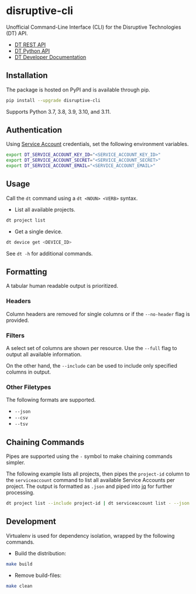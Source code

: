 # disruptive-cli
Unofficial Command-Line Interface (CLI) for the Disruptive Technologies (DT) API.

- [DT REST API](https://developer.disruptive-technologies.com/api)
- [DT Python API](https://developer.disruptive-technologies.com/api/libraries/python/)
- [DT Developer Documentation](https://developer.disruptive-technologies.com/docs/)

## Installation
The package is hosted on PyPI and is available through pip.
```bash
pip install --upgrade disruptive-cli
```

Supports Python 3.7, 3.8, 3.9, 3.10, and 3.11.

## Authentication
Using [Service Account](https://developer.disruptive-technologies.com/docs/service-accounts/introduction-to-service-accounts) credentials, set the following environment variables.
```bash
export DT_SERVICE_ACCOUNT_KEY_ID="<SERVICE_ACCOUNT_KEY_ID>"
export DT_SERVICE_ACCOUNT_SECRET="<SERVICE_ACCOUNT_SECRET>"
export DT_SERVICE_ACCOUNT_EMAIL="<SERVICE_ACCOUNT_EMAIL>"
```

## Usage
Call the `dt` command using a `dt <NOUN> <VERB>` syntax.

- List all available projects.
```bash
dt project list
```

- Get a single device.
```bash
dt device get <DEVICE_ID>
```

See `dt -h` for additional commands.

## Formatting
A tabular human readable output is prioritized.

### Headers
Column headers are removed for single columns or if the `--no-header` flag is provided. 

### Filters
A select set of columns are shown per resource. Use the `--full` flag to output all available information.

On the other hand, the `--include` can be used to include only specified columns in output.

### Other Filetypes
The following formats are supported.
- `--json`
- `--csv`
- `--tsv`

## Chaining Commands
Pipes are supported using the `-` symbol to make chaining commands simpler.

The following example lists all projects, then pipes the `project-id` column to the `serviceaccount` command to list all available Service Accounts per project. The output is formatted as `.json` and piped into [jq](https://stedolan.github.io/jq/) for further processing.

```bash
dt project list --include project-id | dt serviceaccount list - --json | jq
```

## Development
Virtualenv is used for dependency isolation, wrapped by the following commands.

- Build the distribution:
```bash
make build
```

- Remove build-files:
```bash
make clean
```
